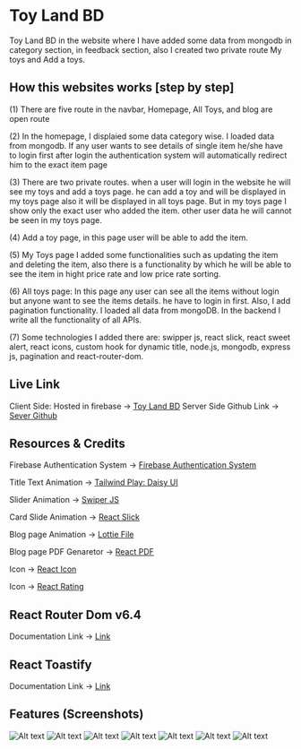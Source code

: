 # Toy Land BD

Toy Land BD in the website where I have added some data from mongodb in category section, in feedback section, also I created two private route My toys and Add a toys.

## How this websites works [step by step]

(1) There are five route in the navbar, Homepage, All Toys, and blog are open route

(2) In the homepage, I displaied some data category wise. I loaded data from mongodb. If any user wants to see details of single item he/she have to login first after login the authentication system will automatically redirect him to the exact item page

(3) There are two private routes. when a user will login in the website he will see my toys and add a toys page. he can add a toy and will be displayed in my toys page also it will be displayed in all toys page. But in my toys page I show only the exact user who added the item. other user data he will cannot be seen in my toys page.

(4) Add a toy page, in this page user will be able to add the item.

(5) My Toys page I added some functionalities such as updating the item and deleting the item, also there is a functionality by which he will be able to see the item in hight price rate and low price rate sorting.

(6) All toys page: In this page any user can see all the items without login but anyone want to see the items details. he have to login in first. Also, I add pagination functionality. I loaded all data from mongoDB. In the backend I write all the functionality of all APIs.

(7) Some technologies I added there are: swipper js, react slick, react sweet alert, react icons, custom hook for dynamic title, node.js, mongodb, express js, pagination and react-router-dom.

## Live Link

Client Side: Hosted in firebase -> [Toy Land BD](https://assignment-11-toylandbd-m-73.web.app/)
Server Side Github Link -> [Sever Github](https://github.com/mehadiHasanDiner/assignment-11-toyLandBD-m-73-server)

## Resources & Credits

Firebase Authentication System -> [Firebase Authentication System](https://firebase.google.com/)

Title Text Animation -> [Tailwind Play: Daisy UI](https://daisyui.com/)

Slider Animation -> [Swiper JS](https://swiperjs.com/react#usage)

Card Slide Animation -> [React Slick](https://react-slick.neostack.com/)

Blog page Animation -> [Lottie File](https://lottiefiles.com/)

Blog page PDF Genaretor -> [React PDF](https://react-pdf.org/)

Icon -> [React Icon](https://react-icons.github.io/react-icons/)

Icon -> [React Rating](https://dreyescat.github.io/react-rating/)

## React Router Dom v6.4

Documentation Link -> [Link](https://reactrouter.com/en/main/start/overview)

## React Toastify

Documentation Link -> [Link](https://fkhadra.github.io/react-toastify/introduction)

## Features (Screenshots)

![Alt text](https://i.ibb.co/VqTdt1W/1-1.png) ![Alt text](https://i.ibb.co/xKn9v8J/1-2.png) ![Alt text](https://i.ibb.co/HFt6dnN/1-3.png) ![Alt text](https://i.ibb.co/LvfsK87/1-4.png) ![Alt text](https://i.ibb.co/Wx1RV7P/1-5.png) ![Alt text](https://i.ibb.co/4prgbvq/1-6.png) ![Alt text](https://i.ibb.co/5vk1W8j/1-7.png)
